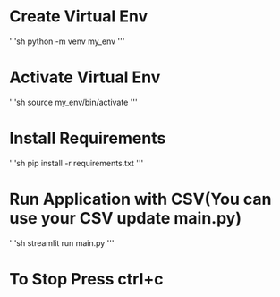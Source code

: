 # Create Virtual Env
'''sh
python -m venv my_env
'''
# Activate Virtual Env
'''sh
source my_env/bin/activate
'''
# Install Requirements
'''sh
pip install -r requirements.txt
'''
# Run Application with CSV(You can use your CSV update main.py)
'''sh
streamlit run main.py
'''
# To Stop Press ctrl+c
